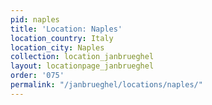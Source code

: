 ```yaml
---
pid: naples
title: 'Location: Naples'
location_country: Italy
location_city: Naples
collection: location_janbrueghel
layout: locationpage_janbrueghel
order: '075'
permalink: "/janbrueghel/locations/naples/"
---
```

